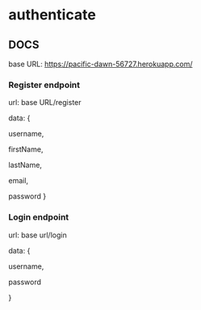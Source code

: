 # authenticate

## DOCS

base URL: https://pacific-dawn-56727.herokuapp.com/

### Register endpoint 

url: base URL/register


data: {

username,

firstName,

lastName,

email,

password
}

### Login endpoint

url: base url/login


data: {

username,

password

}
